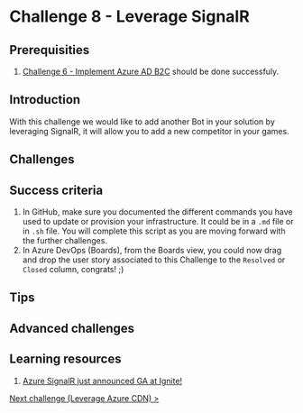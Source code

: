 # Challenge 8 - Leverage SignalR

## Prerequisities

1. [Challenge 6 - Implement Azure AD B2C](./ImplementAADB2C.md) should be done successfuly.

## Introduction

With this challenge we would like to add another Bot in your solution by leveraging SignalR, it will allow you to add a new competitor in your games.

## Challenges

## Success criteria

1. In GitHub, make sure you documented the different commands you have used to update or provision your infrastructure. It could be in a `.md` file or in `.sh` file. You will complete this script as you are moving forward with the further challenges.
1. In Azure DevOps (Boards), from the Boards view, you could now drag and drop the user story associated to this Challenge to the `Resolved` or `Closed` column, congrats! ;)

## Tips

## Advanced challenges

## Learning resources

1. [Azure SignalR just announced GA at Ignite!](FIXME)

[Next challenge (Leverage Azure CDN) >](./LeverageCDN.md)